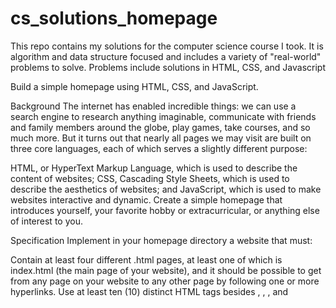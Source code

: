# cs_solutions_homepage

This repo contains my solutions for the computer science course I took.
It is algorithm and data structure focused and includes a variety of "real-world"
problems to solve.
Problems include solutions in HTML, CSS, and Javascript

Build a simple homepage using HTML, CSS, and JavaScript.

Background
The internet has enabled incredible things: we can use a search engine to research anything imaginable, communicate with friends and family members around the globe, play games, take courses, and so much more. But it turns out that nearly all pages we may visit are built on three core languages, each of which serves a slightly different purpose:

HTML, or HyperText Markup Language, which is used to describe the content of websites;
CSS, Cascading Style Sheets, which is used to describe the aesthetics of websites; and
JavaScript, which is used to make websites interactive and dynamic.
Create a simple homepage that introduces yourself, your favorite hobby or extracurricular, or anything else of interest to you.

Specification
Implement in your homepage directory a website that must:

Contain at least four different .html pages, at least one of which is index.html (the main page of your website), and it should be possible to get from any page on your website to any other page by following one or more hyperlinks.
Use at least ten (10) distinct HTML tags besides <html>, <head>, <body>, and <title>. Using some tag (e.g., <p>) multiple times still counts as just one (1) of those ten!
Integrate one or more features from Bootstrap into your site. Bootstrap is a popular library (that comes with lots of CSS classes and more) via which you can beautify your site. See Bootstrap’s documentation to get started.

Have at least one stylesheet file of your own creation, styles.css, which uses at least five (5) different CSS selectors (e.g. tag (example), class (.example), or ID (#example)), and within which you use a total of at least five (5) different CSS properties, such as font-size, or margin; and
Integrate one or more features of JavaScript into your site to make your site more interactive. For example, you can use JavaScript to add alerts, to have an effect at a recurring interval, or to add interactivity to buttons, dropdowns, or forms. Feel free to be creative!
Ensure that your site looks nice on browsers both on mobile devices as well as laptops and desktops.

Consider also:

whether the aesthetics of your site are such that it is intuitive and straightforward for a user to navigate;
whether your CSS has been factored out into a separate CSS file(s); and
whether you have avoided repetition and redundancy by “cascading” style properties from parent tags.
